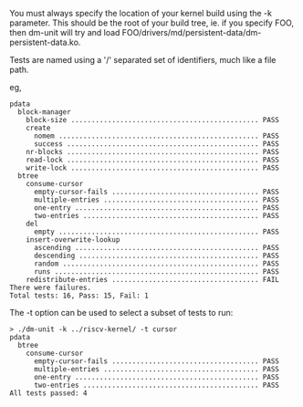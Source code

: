 You must always specify the location of your kernel build using the -k parameter.  This
should be the root of your build tree, ie. if you specify FOO, then dm-unit will try and
load FOO/drivers/md/persistent-data/dm-persistent-data.ko.

Tests are named using a '/' separated set of identifiers, much like a file path.

eg,
```
pdata 
  block-manager 
    block-size .............................................. PASS
    create 
      nomem ................................................. PASS
      success ............................................... PASS
    nr-blocks ............................................... PASS
    read-lock ............................................... PASS
    write-lock .............................................. PASS
  btree 
    consume-cursor 
      empty-cursor-fails .................................... PASS
      multiple-entries ...................................... PASS
      one-entry ............................................. PASS
      two-entries ........................................... PASS
    del 
      empty ................................................. PASS
    insert-overwrite-lookup 
      ascending ............................................. PASS
      descending ............................................ PASS
      random ................................................ PASS
      runs .................................................. PASS
    redistribute-entries .................................... FAIL
There were failures.
Total tests: 16, Pass: 15, Fail: 1
```

The -t option can be used to select a subset of tests to run:

```
> ./dm-unit -k ../riscv-kernel/ -t cursor
pdata 
  btree 
    consume-cursor 
      empty-cursor-fails .................................... PASS
      multiple-entries ...................................... PASS
      one-entry ............................................. PASS
      two-entries ........................................... PASS
All tests passed: 4
```

